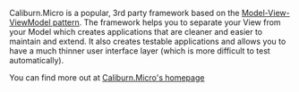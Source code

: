 Caliburn.Micro is a popular, 3rd party framework based on the [Model-View-ViewModel pattern](https://en.wikipedia.org/wiki/Model%E2%80%93view%E2%80%93viewmodel). The framework helps you to separate your View from your Model which creates applications that are cleaner and easier to maintain and extend. It also creates testable applications and allows you to have a much thinner user interface layer (which is more difficult to test automatically).

You can find more out at [Caliburn.Micro's homepage](http://caliburnmicro.com/)